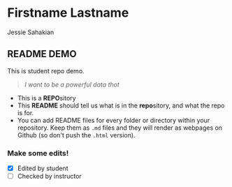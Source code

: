 # Firstname Lastname
Jessie Sahakian
## README DEMO

This is student repo demo.

 > *I want to be a powerful data thot*  
 
 
 - This is a **REPO**sitory
 - This **README** should tell us what is in the **repo**sitory, and what the repo is for.
 - You can add README files for every folder or directory within your repository. Keep them as `.md` files and they will render as webpages on Github (so don't push the `.html` version).

### Make some edits!

- [X] Edited by student
- [ ] Checked by instructor
